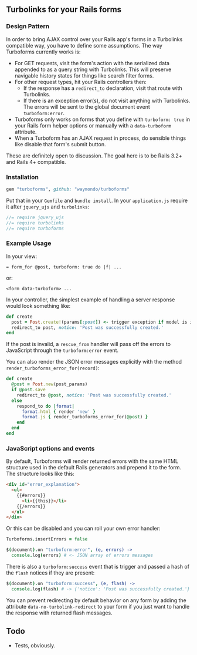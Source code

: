 ## Turbolinks for your Rails forms

### Design Pattern

In order to bring AJAX control over your Rails app's forms in a Turbolinks compatible way, you have to define some assumptions. The way Turboforms currently works is:

* For GET requests, visit the form's action with the serialized data appended to as a query string with Turbolinks. This will preserve navigable history states for things like search filter forms.
* For other request types, hit your Rails controllers then:
    - If the response has a `redirect_to` declaration, visit that route with Turbolinks.
    - If there is an exception error(s), do not visit anything with Turbolinks. The errors will be sent to the global document event `turboform:error`.
* Turboforms only works on forms that you define with `turboform: true` in your Rails form helper options or manually with a `data-turboform` attribute.
* When a Turboform has an AJAX request in process, do sensible things like disable that form's submit button.

These are definitely open to discussion. The goal here is to be Rails 3.2+ and Rails 4+ compatible. 

### Installation

``` ruby
gem "turboforms", github: "waymondo/turboforms"
```

Put that in your `Gemfile` and `bundle install`. In your `application.js` require it after `jquery_ujs` and `turbolinks`:

``` javascript
//= require jquery_ujs  
//= require turbolinks  
//= require turboforms
```

### Example Usage

In your view:

```
= form_for @post, turboform: true do |f| ...
```

or:

```
<form data-turboform> ...
```

In your controller, the simplest example of handling a server response would look something like:

``` ruby
def create
  post = Post.create!(params[:post]) <- trigger exception if model is invalid
  redirect_to post, notice: 'Post was successfully created.'
end
```

If the post is invalid, a `rescue_from` handler will pass off the errors to JavaScript through the `turboform:error` event.

You can also render the JSON error messages explicitly with the method `render_turboforms_error_for(record)`:

``` ruby
def create
  @post = Post.new(post_params)
  if @post.save
    redirect_to @post, notice: 'Post was successfully created.'
  else
    respond_to do |format|
      format.html { render 'new' }
      format.js { render_turboforms_error_for(@post) }
    end
  end
end
```

### JavaScript options and events

By default, Turboforms will render returned errors with the same HTML structure used in the default Rails generators and prepend it to the form. The structure looks like this:

``` html
<div id="error_explanation">
  <ul>
    {{#errors}}
      <li>{{this}}</li>
    {{/errors}}
  </ul>
</div>
```

Or this can be disabled and you can roll your own error handler:

``` coffeescript
Turboforms.insertErrors = false

$(document).on "turboform:error", (e, errors) ->
  console.log(errors) # <- JSON array of errors messages
```

There is also a `turboform:success` event that is trigger and passed a hash of the `flash` notices if they are present:

``` coffeescript
$(document).on "turboform:success", (e, flash) ->
  console.log(flash) # -> {'notice': 'Post was successfully created.'}
```

You can prevent redirecting by default behavior on any form by adding the attribute `data-no-turbolink-redirect` to your form if you just want to handle the response with returned flash messages.

## Todo

* Tests, obviously.

